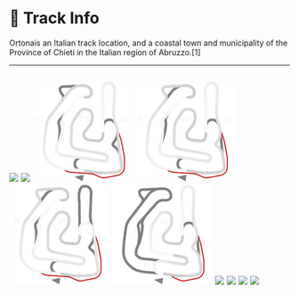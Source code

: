 # 🏁 Track Info

Ortonais an Italian track location, and a coastal town and municipality of the Province of Chieti in the Italian region of Abruzzo.[1]

---
![](image_1.jpg)
![](image_2.jpg)
![](image_3.jpg)
![](image_4.jpg)
![](image_5.jpg)
![](image_6.jpg)
![](image_7.jpg)
![](image_8.jpg)
![](image_9.jpg)
![](image_10.jpg)
---


